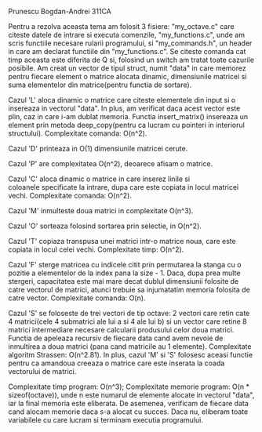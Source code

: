 Prunescu Bogdan-Andrei 311CA

Pentru a rezolva aceasta tema am folosit 3 fisiere: "my_octave.c"
care citeste datele de intrare si executa comenzile, "my_functions.c", unde
am scris functiile necesare rularii programului, si "my_commands.h", un
header in care am declarat functiile din "my_functions.c".
	Se citeste comanda cat timp aceasta este diferita de Q si, folosind
un switch am tratat toate cazurile posibile. Am creat un vector de tipul
struct, numit "data" in care memorez pentru fiecare element o matrice alocata
dinamic, dimensiunile matricei si suma elementelor din matrice(pentru functia
de sortare).

Cazul 'L' aloca dinamic o matrice care citeste elementele din input
si o insereaza in vectorul "data". In plus, am verificat daca acest vector
este plin, caz in care i-am dublat memoria. Functia insert_matrix() insereaza
un element prin metoda deep_copy(pentru ca lucram cu pointeri in interiorul
structului). Complexitate comanda: O(n^2).

Cazul 'D' printeaza in O(1) dimensiunile matricei cerute.

Cazul 'P' are complexitatea O(n^2), deoarece afisam o matrice.

Cazul 'C' aloca dinamic o matrice in care inserez linile si  
coloanele specificate la intrare, dupa care este copiata in locul matricei 
vechi. Complexitate comanda: O(n^2).

Cazul 'M' inmulteste doua matrici in complexitate O(n^3).

Cazul 'O' sorteaza folosind sortarea prin selectie, in O(n^2).

Cazul 'T' copiaza transpusa unei matrici intr-o matrice noua, care
este copiata in locul celei vechi. Complexitate timp: O(n^2).

Cazul 'F' sterge matricea cu indicele citit prin permutarea la stanga
cu o pozitie a elementelor de la index pana la size - 1. Daca, dupa prea
multe stergeri, capacitatea este mai mare decat dublul dimensiunii folosite
de catre vectorul de matrici, atunci trebuie sa injumatatim memoria folosita
de catre vector. Complexitate comanda: O(n).

Cazul 'S' se foloseste de trei vectori de tip octave: 2 vectori care
retin cate 4 matrici(cele 4 submatrici ale lui a si 4 ale lui b) si un
vector care retine 8 matrici intermediare necesare calcularii produsului
celor doua matrici. Functia de apeleaza recursiv de fiecare data cand avem
nevoie de inmultirea a doua matrici (pana cand matricile au 1 elemente).
Complexitate algoritm Strassen: O(n^2.81).
	In plus, cazul 'M' si 'S' folosesc aceasi functie pentru ca amandoua
creeaza o matrice care este inserata la coada vectorului de matrici.

Complexitate timp program: O(n^3);
Complexitate memorie program: O(n * sizeof(octave)), unde n este numarul de
elemente alocate in vectorul "data", iar la final memoria este eliberata.
De asemenea, verificam de fiecare data cand alocam memorie daca s-a alocat
cu succes. Daca nu, eliberam toate variabilele cu care lucram si terminam
executia programului.
